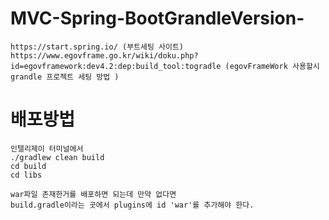 # MVC-Spring-BootGrandleVersion-
```
https://start.spring.io/ (부트세팅 사이트)
https://www.egovframe.go.kr/wiki/doku.php?id=egovframework:dev4.2:dep:build_tool:togradle (egovFrameWork 사용할시 grandle 프로젝트 세팅 방법 )
```


# 배포방법
```
인텔리제이 터미널에서 
./gradlew clean build
cd build
cd libs
```
```
war파일 존재한거를 배포하면 되는데 만약 없다면 
build.gradle이라는 곳에서 plugins에 id 'war'를 추가해야 한다.
```
